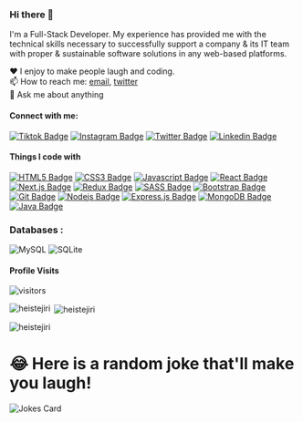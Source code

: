### Hi there 👋

I'm a Full-Stack Developer. My experience has provided me with the technical skills necessary to successfully support a company & its IT team with proper & sustainable software solutions in any web-based platforms.


♥️ I enjoy to make people laugh and coding. <br/>
📫 How to reach me: [email](dev.heistejiri@gmail.com), [twitter](https://www.twitter.com/heistejiri) <br/>
💬 Ask me about anything <br/>


#### Connect with me:

[![Tiktok Badge](https://img.shields.io/badge/Tiktok-000000?style=for-the-badge&logo=tiktok&logoColor=white)](https://tiktok.com/@heis.tejiri) [![Instagram Badge](https://img.shields.io/badge/Instagram-E4405F?style=for-the-badge&logo=instagram&logoColor=white)](https://instagram.com/heistejiri) [![Twitter Badge](https://img.shields.io/badge/Twitter-1877F2?style=for-the-badge&logo=twitter&logoColor=white)](https://www.twitter.com/heistejiri) [![Linkedin Badge](https://img.shields.io/badge/LinkedIn-0077B5?style=for-the-badge&logo=linkedin&logoColor=white)](https://www.linkedin.com/in/heistejiri/) 


#### Things I code with

[![HTML5 Badge](https://img.shields.io/badge/HTML5-E34F26?style=for-the-badge&logo=html5&logoColor=white)](#)  [![CSS3 Badge](https://img.shields.io/badge/CSS3-1572B6?style=for-the-badge&logo=css3&logoColor=white)](#) [![Javascript Badge](https://img.shields.io/badge/-Javascript-F0DB4F?style=for-the-badge&labelColor=black&logo=javascript&logoColor=F0DB4F)](#)  [![React Badge](https://img.shields.io/badge/-React-61DBFB?style=for-the-badge&labelColor=black&logo=react&logoColor=61DBFB)](#) [![Next.js Badge](https://img.shields.io/badge/next.js-000000?style=for-the-badge&logo=nextdotjs&logoColor=white)](#) [![Redux Badge](https://img.shields.io/badge/Redux-593D88?style=for-the-badge&logo=redux&logoColor=white)](#)  [![SASS Badge](https://img.shields.io/badge/Sass-CC6699?style=for-the-badge&logo=sass&logoColor=white)](#)  [![Bootstrap Badge](https://img.shields.io/badge/Bootstrap-563D7C?style=for-the-badge&logo=bootstrap&logoColor=white)](#)  [![Git Badge](https://img.shields.io/badge/Git-F05032?style=for-the-badge&logo=git&logoColor=white)](#) [![Nodejs Badge](https://img.shields.io/badge/-Nodejs-3C873A?style=for-the-badge&labelColor=black&logo=node.js&logoColor=3C873A)](#) [![Express.js Badge](https://img.shields.io/badge/Express.js-000000?style=for-the-badge&logo=express&logoColor=white)](#) [![MongoDB Badge](https://img.shields.io/badge/MongoDB-4EA94B?style=for-the-badge&logo=mongodb&logoColor=white)](#) [![Java Badge](https://img.shields.io/badge/Java-F0DB4F?style=for-the-badge&logo=java&logoColor=F0DB4F)](#)

<h3 align="left">Databases :</h3>
<div align="left">
  <img alt="MySQL" src="https://img.shields.io/badge/mysql-%2300f.svg?style=for-the-badge&logo=mysql&logoColor=white"/>
  <img alt="SQLite" src ="https://img.shields.io/badge/sqlite-%2307405e.svg?style=for-the-badge&logo=sqlite&logoColor=white"/>
</div>


#### Profile Visits

![visitors](https://visitor-badge.glitch.me/badge?page_id=heistejiri.heistejiri)

<p><img align="left" src="https://github-readme-stats.vercel.app/api/top-langs/?username=heistejiri" alt="heistejiri" /></p>

<p>&nbsp;<img align="center" src="https://github-readme-stats.vercel.app/api?username=heistejiri&show_icons=true&locale=en" alt="heistejiri" /></p>

<p><img align="center" src="https://github-readme-streak-stats.herokuapp.com/?user=heistejiri&" alt="heistejiri" /></p>


# 😂 Here is a random joke that'll make you laugh!
![Jokes Card](https://readme-jokes.vercel.app/api)
